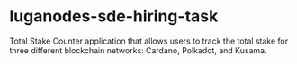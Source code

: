 # luganodes-sde-hiring-task
Total Stake Counter application that allows users to track the total stake for three different blockchain networks: Cardano, Polkadot, and Kusama. 
